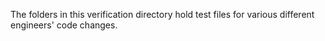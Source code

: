 The folders in this verification directory hold test files for various
different engineers' code changes.
